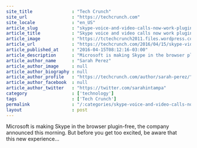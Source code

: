 ```yaml
---
site_title               : "Tech Crunch"
site_url                 : "https://techcrunch.com"
site_locale              : "en_US"
article_slug             : "skype-voice-and-video-calls-now-work-plugin-free-on-microsofts-edge-browser"
article_title            : "Skype voice and video calls now work plugin-free on Microsoft’s Edge browser"
article_image            : "https://tctechcrunch2011.files.wordpress.com/2016/04/skype-video-calling-on-microsoft-edge1.jpg?w=764&h=400&crop=1"
article_url              : "https://techcrunch.com/2016/04/15/skype-video-calls-now-work-plugin-free-on-microsofts-edge-browser/"
article_published_at     : "2016-04-15T08:12:16-03:00"
article_description      : "Microsoft is making Skype in the browser plugin-free, the company announced this morning. But before you get too excited, be aware that this new experience..."
article_author_name      : "Sarah Perez"
article_author_image     : null
article_author_biography : null
article_author_profile   : "https://techcrunch.com/author/sarah-perez/"
article_author_facebook  : null
article_author_twitter   : "https://twitter.com/sarahintampa"
category                 : ['technology']
tags                     : ['Tech Crunch']
permalink                : "/:categories/skype-voice-and-video-calls-now-work-plugin-free-on-microsofts-edge-browser/"
layout                   : post
---
```


Microsoft is making Skype in the browser plugin-free, the company announced this morning. But before you get too excited, be aware that this new experience...

